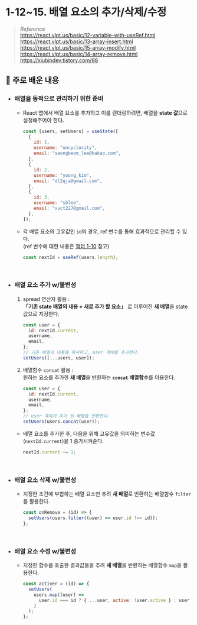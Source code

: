 # 1-12~15. 배열 요소의 추가/삭제/수정

> _Reference_ <br> https://react.vlpt.us/basic/12-variable-with-useRef.html <br> https://react.vlpt.us/basic/13-array-insert.html <br> https://react.vlpt.us/basic/15-array-modify.html <br> https://react.vlpt.us/basic/14-array-remove.html <br> https://xiubindev.tistory.com/98

## 📕 주로 배운 내용

- ### 배열을 동적으로 관리하기 위한 준비

  - React 앱에서 배열 요소를 추가하고 이를 렌더링하려면, 배열을 **state 값**으로 설정해주어야 한다.

    ```javascript
    const [users, setUsers] = useState([
      {
        id: 1,
        username: "uncyclocity",
        email: "seongbeom_lee@kakao.com",
      },
      {
        id: 2,
        username: "yoong_kim",
        email: "dl2qja@gmail.com",
      },
      {
        id: 3,
        username: "sblee",
        email: "xuct227@gmail.com",
      },
    ]);
    ```

  - 각 배열 요소의 고유값인 `id`의 경우, ref 변수를 통해 효과적으로 관리할 수 있다. <br> (ref 변수에 대한 내용은 <a href="https://github.com/uncyclocity/study_react/tree/main/1-10_useref">챕터 1-10</a> 참고)

    ```javascript
    const nextId = useRef(users.length);
    ```

<br>

- ### 배열 요소 추가 w/불변성

  1.  spread 연산자 활용 : <br> **「기존 state 배열의 내용 + 새로 추가 할 요소」** 로 이루어진 **새 배열**을 state 값으로 지정한다.

      ```javascript
      const user = {
        id: nextId.current,
        username,
        email,
      };
      // 기존 배열의 내용을 복사하고, user 객체를 추가한다.
      setUsers([...users, user]);
      ```

  2.  배열함수 `concat` 활용 : <br> 원하는 요소를 추가한 **새 배열**을 반환하는 **`concat` 배열함수**를 이용한다.

      ```javascript
      const user = {
        id: nextId.current,
        username,
        email,
      };
      // user 객체가 추가 된 배열을 반환한다.
      setUsers(users.concat(user));
      ```

  - 배열 요소를 추가한 후, 다음을 위해 고유값을 의미하는 변수값(`nextId.current`)을 1 증가시켜준다.

    ```javascript
    nextId.current += 1;
    ```

<br>

- ### 배열 요소 삭제 w/불변성

  - 지정한 조건에 부합하는 배열 요소만 추려 **새 배열**로 반환하는 배열함수 `filter`를 활용한다.

    ```javascript
    const onRemove = (id) => {
      setUsers(users.filter((user) => user.id !== id));
    };
    ```

<br>

- ### 배열 요소 수정 w/불변성

  - 지정한 함수를 호출한 결과값들을 추려 **새 배열**을 반환하는 배열함수 `map`을 활용한다.

    ```javascript
    const activer = (id) => {
      setUsers(
        users.map((user) =>
          user.id === id ? { ...user, active: !user.active } : user
        )
      );
    };
    ```
